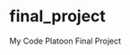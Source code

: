 # final_project
My Code Platoon Final Project
<!-- Requirements -->
<!-- 1. Be able to login, logout, register
2. CRUD atleast 2 database 
3. Use 2 3rd party APIs

Niceties
1. Link user to data -->
